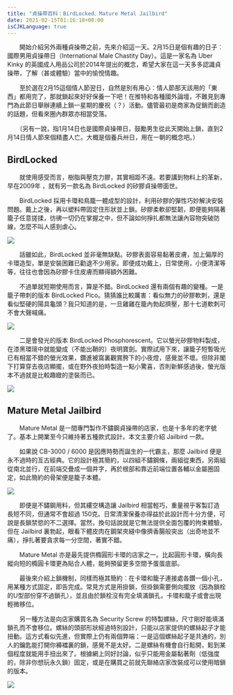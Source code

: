 ```yaml
---
title: "貞操帶百科：BirdLocked、Mature Metal Jailbird"
date: 2021-02-15T01:16:18+08:00
isCJKLanguage: true
---
```


　　開始介紹另外兩種貞操帶之前，先來介紹這一天。2月15日是個有趣的日子︰國際男用貞操帶日（International Male Chastity Day）。這是一家名為 Uber Kinky 的英國成人用品公司於2014年提出的概念，希望大家在這一天多多認識貞操帶，了解（甚或體驗）當中的愉悅情趣。

　　至於選在2月15這個情人節翌日，自然是別有用心︰情人節那天該用的「東西」都用完了，那就鎖起來好好保養一下吧！在推特和各種國外論壇，不難見到專門為此節日舉辦連續上鎖一星期的慶祝（？）活動。儘管最初是商家為促銷而創造的話題，但看來圈內群眾亦相當受落。

　　（另有一說，指1月14日也是國際貞操帶日，鼓勵男生從此天開始上鎖，直到2月14日情人節來個精盡人亡。大概是個養兵卅日，用在一朝的概念吧。）

## BirdLocked ##

　　就使用感受而言，樹脂與壓克力膠，其實相距不遠。若要講到物料上的革新，早在2009年 ，就有另一款名為 BirdLocked 的矽膠貞操帶面世。

　　BirdLocked 採用卡環和鳥籠一體成型的設計，利用矽膠的彈性巧妙解決安裝問題。戴上之後，再以塑料帶固定住形狀並上鎖。矽膠柔軟卻堅韌，即便能夠隔著籠子任意搓揉，彷彿一切仍在掌握之中，但不論如何掙扎都無法讓內容物突破防線，怎麼不叫人感到虐心。

![](https://i.imgur.com/4MMYI4r.jpg)

　　話雖如此，BirdLocked 並非毫無缺點。矽膠表面容易黏著皮膚，加上偏厚的卡環造型，單是安裝困難已勸退不少用家。即便成功戴上，日常使用，小便清潔等等，往往也會因為矽膠卡住皮膚而顯得額外困難。

　　不過單就短期使用而言，算是不錯。BirdLocked 還有兩個有趣的變種。一是籠子帶刺的版本 BirdLocked Pico。猜猜誰比較厲害：看似無力的矽膠軟刺，還是看似堅硬的陽具龜頭？我只知道的是，一旦雞雞在籠內勃起擠壓，那十七道軟刺可不會大聲喊痛。

![](https://i.imgur.com/kw7aSBY.jpg)

　　二是會發光的版本 BirdLocked Phosphorescent。它以螢光矽膠物料製成，在漆黑環璄中就能變成（不能出鞘的）夜明寶劍。實際試用下來，讓籠子短暫吸光已有相當不錯的螢光效果，鑽進被窩裏觀賞胯下的小夜燈，感覺並不壞。但除非閣下打算穿去夜店顯擺，或在野外夜拍時製造一點小驚喜，否則新鮮感過後，螢光版本不過就是比較趣緻的塗裝而已。

![](https://i.imgur.com/2z1Nx8N.jpg)

## Mature Metal Jailbird ##

　　Mature Metal 是一間專門製作不鏽鋼貞操帶的店家，也是十多年的老字號了。基本上開業至今只維持著五種款式設計。本文主要介紹 Jailbird 一款。

　　如果說 CB-3000 / 6000 是因應時勢而誕生的一代霸主，那麼 Jailbird 便是永不過時的亙古經典。它的設計極其簡約，以四組不鏽鋼條，兩組從東西，另兩組從南北並行，在前端交疊成一個井字，再於根部和靠近前端位置各輔以金屬圈固定，如此簡約的骨架便是籠子本體。

![](https://i.imgur.com/TK3egPj.jpg)

　　即便是不鏽鋼用料，但其縷空構造讓 Jailbird 相當輕巧，重量視乎客製訂造長短不同，但通常不會超過 150克。日常清潔保養亦得益於此設計而十分方便，可說是長鎖禁慾的不二選擇。當然，換句話說就是它無法提供全面包覆的拘束體驗，但在 Jailbird 裏勃起，眼看下體皮肉在鋼架夾縫中像擠香腸般突出（出奇地並不痛），掙扎著要貪求每一分空間，著實不錯。

　　Mature Metal 亦是最先提供橢圓形卡環的店家之一。比起圓形卡環，橫向長縱向短的橢圓卡環更為貼合人體，能夠預留更多空間予蛋蛋底部。

　　最後來介紹上鎖機制，同樣而極其簡約︰在卡環和籠子連接處各鑽一個小孔，用某種方式固定，即告完成。常見方式是用掛鎖，但掛鎖需要側向擺放（因為鎖栓的U型部份穿不過鎖孔），並且由於鎖栓沒有完全填滿鎖孔，卡環和籠子或會出現輕微移位。

　　另一種方法是向店家購買名為 Security Screw 的特製螺絲，尺寸剛好能填滿鎖孔而不會移位。螺絲的頭部形狀經過特別設計，只能以店家提供的螺絲起子才能扭動。這方式看似先進，但實際上仍有兩個弊端：一是這個螺絲起子是共通的，別人的鑰匙能打開你褲襠裏的鎖，感覺不是太好。二是螺絲有機會自行鬆開，鬆到某個程度就能用手扭出來了。根據網上同好討論，似乎只能用金屬黏著劑（低強度的，除非你想玩永久鎖）固定，或是在購買之前就先聯絡店家改裝成可以使用暗鎖的版本。

![](https://i.imgur.com/xFTYO0i.jpg)
